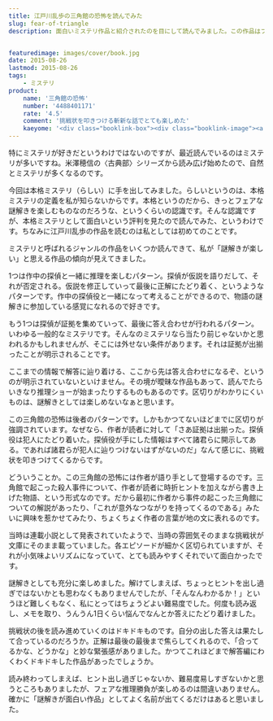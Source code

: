 ```yaml
---
title: 江戸川乱歩の三角館の恐怖を読んでみた
slug: fear-of-triangle
description: 面白いミステリ作品と紹介されたのを目にして読んでみました。この作品はフェアな条件で謎解きが楽しめる作品です。純粋に犯人が誰であるかを考えることに集中できる作品になっていて、名作として名前が挙がるだけのことはあるなと思いました。


featuredimage: images/cover/book.jpg
date: 2015-08-26
lastmod: 2015-08-26
tags: 
    - ミステリ
product:
    name: '三角館の恐怖'
    number: '4488401171'
    rate: '4.5'
    comment: '挑戦状を叩きつける斬新な話でとても楽しめた'
    kaeyome: '<div class="booklink-box"><div class="booklink-image"><a href="http://www.amazon.co.jp/exec/obidos/asin/4488401171/illusionspace-22/" target="_blank" ><img src="http://ecx.images-amazon.com/images/I/514M7V9GWPL._SL160_.jpg" style="border: none;" /></a></div><div class="booklink-info"><div class="booklink-name"><a href="http://www.amazon.co.jp/exec/obidos/asin/4488401171/illusionspace-22/" target="_blank" >三角館の恐怖 (創元推理文庫―現代日本推理小説叢書)</a><div class="booklink-powered-date">posted with <a href="http://yomereba.com" rel="nofollow" target="_blank">ヨメレバ</a></div></div><div class="booklink-detail">江戸川 乱歩 東京創元社 1997-04    </div><div class="booklink-link2"><div class="shoplinkamazon"><a href="http://www.amazon.co.jp/exec/obidos/asin/4488401171/illusionspace-22/" target="_blank" >Amazon</a></div><div class="shoplinkkindle"><a href="http://www.amazon.co.jp/exec/obidos/ASIN/B00N4M62IK/illusionspace-22/" target="_blank" >Kindle</a></div><div class="shoplinkrakuten"><a href="http://hb.afl.rakuten.co.jp/hgc/11acbc01.369b1bf6.11acbc02.cabf9fe9/?pc=http%3A%2F%2Fbooks.rakuten.co.jp%2Frb%2F878739%2F%3Fscid%3Daf_ich_link_urltxt%26m%3Dhttp%3A%2F%2Fm.rakuten.co.jp%2Fev%2Fbook%2F" target="_blank" >楽天ブックス</a></div>                  	  <div class="shoplinkkino"><a href="http://ck.jp.ap.valuecommerce.com/servlet/referral?sid=3085416&pid=882196163&vc_url=http%3A%2F%2Fwww.kinokuniya.co.jp%2Ff%2Fdsg-01-9784488401177" target="_blank" >紀伊國屋書店<img src="http://ad.jp.ap.valuecommerce.com/servlet/gifbanner?sid=3085416&pid=882196163" height="1" width="1" border="0"></a></div>	  	  	</div></div><div class="booklink-footer"></div></div>'
---
```


特にミステリが好きだというわけではないのですが、最近読んでいるのはミステリが多いですね。米澤穂信の〈古典部〉シリーズから読み広げ始めたので、自然とミステリが多くなるのです。

今回は本格ミステリ（らしい）に手を出してみました。らしいというのは、本格ミステリの定義を私が知らないからです。本格というのだから、きっとフェアな謎解きを楽しむものなのだろうな、というくらいの認識です。そんな認識ですが、本格ミステリとして面白いという評判を見たので読んでみた、というわけです。ちなみに江戸川乱歩の作品を読むのは私としては初めてのことです。

ミステリと呼ばれるジャンルの作品をいくつか読んできて、私が「謎解きが楽しい」と思える作品の傾向が見えてきました。

1つは作中の探偵と一緒に推理を楽しむパターン。探偵が仮説を語りだして、それが否定される。仮説を修正していって最後に正解にたどり着く、というようなパターンです。作中の探偵役と一緒になって考えることができるので、物語の謎解きに参加している感覚になれるので好きです。

もう1つは探偵が証拠を集めていって、最後に答え合わせが行われるパターン。いわゆる一般的なミステリです。そんなのミステリなら当たり前じゃないかと思われるかもしれませんが、そこには外せない条件があります。それは証拠が出揃ったことが明示されることです。

ここまでの情報で解答に辿り着ける、ここから先は答え合わせになるぞ、というのが明示されていないといけません。その境が曖昧な作品もあって、読んでたらいきなり推理ショーが始まったりするものもあるのです。区切りがわかりにくいものは、謎解きとしては楽しめないなぁと思います。

この三角館の恐怖は後者のパターンです。しかもかつてないほどまでに区切りが強調されています。なぜなら、作者が読者に対して「さあ証拠は出揃った。探偵役は犯人にたどり着いた。探偵役が手にした情報はすべて諸君らに開示してある。であれば諸君らが犯人に辿りつけないはずがないのだ」なんて感じに、挑戦状を叩きつけてくるからです。

どういうことか。この三角館の恐怖には作者が語り手として登場するのです。三角館で起こった殺人事件について、作者が読者に時折ヒントを加えながら書き上げた物語、という形式なのです。だから最初に作者から事件の起こった三角館についての解説があったり、「これが意外なつながりを持ってくるのである」みたいに興味を惹かせてみたり、ちょくちょく作者の言葉が地の文に表れるのです。

当時は連載小説として発表されていたようで、当時の雰囲気そのままな挑戦状が文庫にそのまま載っていました。各エピソードが細かく区切られていますが、それが小気味よいリズムになっていて、とても読みやすくそれでいて面白かったです。

謎解きとしても充分に楽しめました。解けてしまえば、ちょっとヒントを出し過ぎではないかとも思わなくもありませんでしたが、「そんなんわかるか！」というほど難しくもなく、私にとってはちょうどよい難易度でした。何度も読み返し、メモを取り、うんうん1日くらい悩んでなんとか答えにたどり着けました。

挑戦状の後を読み進めていくのはドキドキものです。自分の出した答えは果たして合っているのだろうか。正解は最後の最後まで焦らしてくれるので、「合ってるかな、どうかな」と妙な緊張感がありました。かつてこれほどまで解答編にわくわくドキドキした作品があったでしょうか。

読み終わってしまえば、ヒント出し過ぎじゃないか、難易度易しすぎないかと思うところもありましたが、フェアな推理勝負が楽しめるのは間違いありません。確かに「謎解きが面白い作品」としてよく名前が出てくるだけはあると思いました。


  